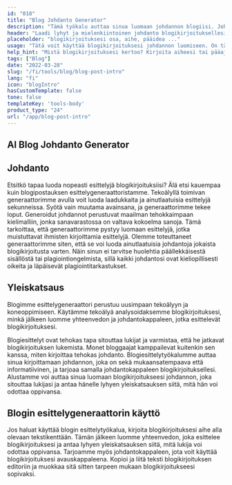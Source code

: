 ```yaml
---
id: "018"
title: "Blog Johdanto Generator"
description: "Tämä työkalu auttaa sinua luomaan johdannon blogiisi. Johdanto on blogisi tärkein osa, sillä se on ensimmäinen asia, jonka lukijasi näkevät. Sen pitäisi olla tarttuva ja huomiota herättävä, jotta lukijasi haluavat lukea lisää."
header: "Laadi lyhyt ja mielenkiintoinen johdanto blogikirjoituksellesi."
placeholder: "blogikirjoituksesi osa, aihe, pääidea ..."
usage: "Tätä voit käyttää blogikirjoituksesi johdannon luomiseen. On tärkeää pitää johdanto lyhyenä ja ytimekkäänä. Varmista, että se sisältää tärkeimmät avainsanasi, jotta kirjoituksesi näkyy hakukoneissa todennäköisemmin."
help_hint: "Mistä blogikirjoituksesi kertoo? Kirjoita aiheesi tai pääajatuksesi, ja me autamme sinua luomaan blogikirjoituksesi johdannon."
tags: ["Blog"]
date: "2022-03-28"
slug: "/fi/tools/blog/blog-post-intro"
lang: "fi"
icon: "blogIntro"
hasCustomTemplate: false
tone: false
templateKey: 'tools-body'
product_type: "24"
url: "/app/blog-post-intro"
---
```


## AI Blog Johdanto Generator

## Johdanto

Etsitkö tapaa luoda nopeasti esittelyjä blogikirjoituksiisi? Älä etsi kauempaa kuin blogipostauksen esittelygeneraattoristamme. Tekoälyllä toimivan generaattorimme avulla voit luoda laadukkaita ja ainutlaatuisia esittelyjä sekunneissa. Syötä vain muutama avainsana, ja generaattorimme tekee loput. Generoidut johdannot perustuvat maailman tehokkaimpaan kielimalliin, jonka sanavarastossa on valtava kokoelma sanoja. Tämä tarkoittaa, että generaattorimme pystyy luomaan esittelyjä, jotka muistuttavat ihmisten kirjoittamia esittelyjä. Olemme toteuttaneet generaattorimme siten, että se voi luoda ainutlaatuisia johdantoja jokaista blogikirjoitusta varten. Näin sinun ei tarvitse huolehtia päällekkäisestä sisällöstä tai plagiointiongelmista, sillä kaikki johdantosi ovat kieliopillisesti oikeita ja läpäisevät plagiointitarkastukset.

## Yleiskatsaus

Blogimme esittelygeneraattori perustuu uusimpaan tekoälyyn ja koneoppimiseen. Käytämme tekoälyä analysoidaksemme blogikirjoituksesi, minkä jälkeen luomme yhteenvedon ja johdantokappaleen, jotka esittelevät blogikirjoituksesi.

Blogiesittelyt ovat tehokas tapa sitouttaa lukijat ja varmistaa, että he jatkavat blogikirjoituksen lukemista. Monet bloggaajat kamppailevat kuitenkin sen kanssa, miten kirjoittaa tehokas johdanto. Blogiesittelytyökalumme auttaa sinua kirjoittamaan johdannon, joka on sekä mukaansatempaava että informatiivinen, ja tarjoaa samalla johdantokappaleen blogikirjoituksellesi. Alustamme voi auttaa sinua luomaan blogikirjoitukseesi johdannon, joka sitouttaa lukijasi ja antaa hänelle lyhyen yleiskatsauksen siitä, mitä hän voi odottaa oppivansa.

## Blogin esittelygeneraattorin käyttö

Jos haluat käyttää blogin esittelytyökalua, kirjoita blogikirjoituksesi aihe alla olevaan tekstikenttään. Tämän jälkeen luomme yhteenvedon, joka esittelee blogikirjoituksesi ja antaa lyhyen yleiskatsauksen siitä, mitä lukija voi odottaa oppivansa. Tarjoamme myös johdantokappaleen, jota voit käyttää blogikirjoituksesi avauskappaleena. Kopioi ja liitä teksti blogikirjoituksen editoriin ja muokkaa sitä sitten tarpeen mukaan blogikirjoitukseesi sopivaksi.
